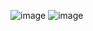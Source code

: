 ![image](https://github.com/user-attachments/assets/5b2655bb-405f-41f7-b840-ec827ffa2c16)
![image](https://github.com/user-attachments/assets/148a1047-0f2b-4e7d-a800-ebcb5bbb620a)
